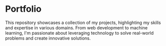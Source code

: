 # Portfolio
This repository showcases a collection of my projects, highlighting my skills and expertise in various domains. From web development to machine learning, I'm passionate about leveraging technology to solve real-world problems and create innovative solutions.
